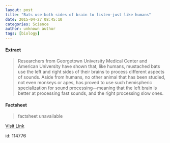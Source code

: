 ```yaml
---
layout: post
title: "Bats use both sides of brain to listen—just like humans"
date: 2015-04-27 08:45:10
categories: Science
author: unknown author
tags: [biology]
---
```



#### Extract
>Researchers from Georgetown University Medical Center and American University have shown that, like humans, mustached bats use the left and right sides of their brains to process different aspects of sounds. Aside from humans, no other animal that has been studied, not even monkeys or apes, has proved to use such hemispheric specialization for sound processing—meaning that the left brain is better at processing fast sounds, and the right processing slow ones.

#### Factsheet
>factsheet unavailable

[Visit Link](http://phys.org/news349328701.html)

id:  114776
